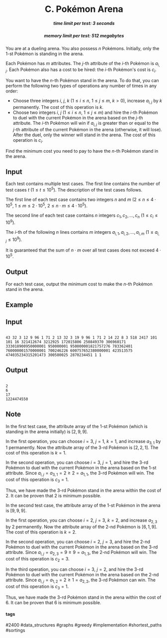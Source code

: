 <h1 style='text-align: center;'> C. Pokémon Arena</h1>

<h5 style='text-align: center;'>time limit per test: 3 seconds</h5>
<h5 style='text-align: center;'>memory limit per test: 512 megabytes</h5>

You are at a dueling arena. You also possess $n$ Pokémons. Initially, only the $1$-st Pokémon is standing in the arena.

Each Pokémon has $m$ attributes. The $j$-th attribute of the $i$-th Pokémon is $a_{i,j}$. Each Pokémon also has a cost to be hired: the $i$-th Pokémon's cost is $c_i$.

You want to have the $n$-th Pokémon stand in the arena. To do that, you can perform the following two types of operations any number of times in any order: 

* Choose three integers $i$, $j$, $k$ ($1 \le i \le n$, $1 \le j \le m$, $k > 0$), increase $a_{i,j}$ by $k$ permanently. The cost of this operation is $k$.
* Choose two integers $i$, $j$ ($1 \le i \le n$, $1 \le j \le m$) and hire the $i$-th Pokémon to duel with the current Pokémon in the arena based on the $j$-th attribute. The $i$-th Pokémon will win if $a_{i,j}$ is greater than or equal to the $j$-th attribute of the current Pokémon in the arena (otherwise, it will lose). After the duel, only the winner will stand in the arena. The cost of this operation is $c_i$.

Find the minimum cost you need to pay to have the $n$-th Pokémon stand in the arena.

## Input

Each test contains multiple test cases. The first line contains the number of test cases $t$ ($1 \le t \le 10^5$). The description of the test cases follows.

The first line of each test case contains two integers $n$ and $m$ ($2 \le n \le 4 \cdot 10^5$, $1 \le m \le 2 \cdot 10^5$, $2 \leq n \cdot m \leq 4 \cdot 10^5$).

The second line of each test case contains $n$ integers $c_1, c_2, \ldots, c_n$ ($1 \le c_i \le 10^9$).

The $i$-th of the following $n$ lines contains $m$ integers $a_{i,1}, a_{i,2}, \ldots, a_{i,m}$ ($1 \le a_{i,j} \le 10^9$).

It is guaranteed that the sum of $n \cdot m$ over all test cases does not exceed $4 \cdot 10^5$.

## Output

For each test case, output the minimum cost to make the $n$-th Pokémon stand in the arena.

## Example

## Input


```

43 32 3 12 9 96 1 71 2 13 32 3 19 9 96 1 71 2 14 22 8 3 518 2417 101 101 16 321412674 3212925 172015806 250849370 306960171 333018900950000001 950000001 950000001821757276 783362401 760000001570000001 700246226 600757652380000001 423513575 474035234315201473 300580025 2870234451 1 1
```
## Output


```

2
6
17
1224474550

```
## Note

In the first test case, the attribute array of the $1$-st Pokémon (which is standing in the arena initially) is $[2,9,9]$.

In the first operation, you can choose $i=3$, $j=1$, $k=1$, and increase $a_{3,1}$ by $1$ permanently. Now the attribute array of the $3$-rd Pokémon is $[2,2,1]$. The cost of this operation is $k = 1$.

In the second operation, you can choose $i=3$, $j=1$, and hire the $3$-rd Pokémon to duel with the current Pokémon in the arena based on the $1$-st attribute. Since $a_{i,j}=a_{3,1}=2 \ge 2=a_{1,1}$, the $3$-rd Pokémon will win. The cost of this operation is $c_3 = 1$.

Thus, we have made the $3$-rd Pokémon stand in the arena within the cost of $2$. It can be proven that $2$ is minimum possible.

In the second test case, the attribute array of the $1$-st Pokémon in the arena is $[9,9,9]$.

In the first operation, you can choose $i=2$, $j=3$, $k=2$, and increase $a_{2,3}$ by $2$ permanently. Now the attribute array of the $2$-nd Pokémon is $[6,1,9]$. The cost of this operation is $k = 2$.

In the second operation, you can choose $i=2$, $j=3$, and hire the $2$-nd Pokémon to duel with the current Pokémon in the arena based on the $3$-rd attribute. Since $a_{i,j}=a_{2,3}=9 \ge 9=a_{1,3}$, the $2$-nd Pokémon will win. The cost of this operation is $c_2 = 3$.

In the third operation, you can choose $i=3$, $j=2$, and hire the $3$-rd Pokémon to duel with the current Pokémon in the arena based on the $2$-nd attribute. Since $a_{i,j}=a_{1,2}=2 \ge 1=a_{2,2}$, the $3$-rd Pokémon can win. The cost of this operation is $c_3 = 1$.

Thus, we have made the $3$-rd Pokémon stand in the arena within the cost of $6$. It can be proven that $6$ is minimum possible.



#### tags 

#2400 #data_structures #graphs #greedy #implementation #shortest_paths #sortings 